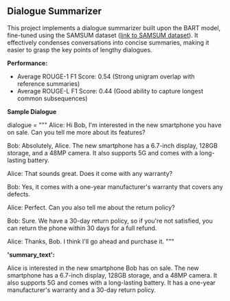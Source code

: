 ## Dialogue Summarizer

This project implements a dialogue summarizer built upon the BART model, fine-tuned using the SAMSUM dataset ([link to SAMSUM dataset](https://huggingface.co/datasets/samsum)). 
It effectively condenses conversations into concise summaries, making it easier to grasp the key points of lengthy dialogues.

**Performance:**

* Average ROUGE-1 F1 Score: 0.54 (Strong unigram overlap with reference summaries)
* Average ROUGE-L F1 Score: 0.44 (Good ability to capture longest common subsequences)
  
**Sample Dialogue**

dialogue = """
Alice: Hi Bob, I'm interested in the new smartphone you have on sale. Can you tell me more about its features?

Bob: Absolutely, Alice. The new smartphone has a 6.7-inch display, 128GB storage, and a 48MP camera. It also
     supports 5G and comes with a long-lasting battery.

Alice: That sounds great. Does it come with any warranty?

Bob: Yes, it comes with a one-year manufacturer's warranty that covers any defects.

Alice: Perfect. Can you also tell me about the return policy?

Bob: Sure. We have a 30-day return policy, so if you're not satisfied, you can return the phone within 30 days
     for a full refund.

Alice: Thanks, Bob. I think I'll go ahead and purchase it.
"""

**'summary_text':**

Alice is interested in the new smartphone Bob has on sale. The new smartphone has a 6.7-inch display, 128GB storage,
and a 48MP camera. It also supports 5G and comes with a long-lasting battery. It has a one-year manufacturer's warranty
and a 30-day return policy.


